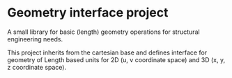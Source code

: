 # Geometry interface project
A small library for basic (length) geometry operations for structural engineering needs.

This project inherits from the cartesian base and defines interface for geometry of Length based units for 2D (u, v coordinate space) and 3D (x, y, z coordinate space).
